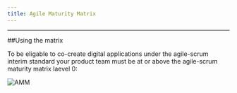 ```yaml
---
title: Agile Maturity Matrix
---
```

------------------------------------------------------------------

##Using the matrix

To be eligable to co-create digital applications under the agile-scrum interim standard your product team must be at or above the agile-scrum maturity matrix laevel 0: 

<img src="{{site.baseurl}}/images/AMM.jpg" alt="AMM"> 
